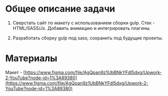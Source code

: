 # Общее описание задачи

1. Сверстать сайт по макету с использованием сборки gulp. Стек - HTML/SASS/Js. Добавить анимацию и интегрировать плагины.

2. Разработать сборку gulp под sass, сохранить под будущие проекты.

# Материалы

Макет - [https://www.figma.com/file/AgQpan9z1UbBNkYFdl5dxg/Upwork-2-YouTube?node-id=1%3A89380](https://www.figma.com/file/AgQpan9z1UbBNkYFdl5dxg/Upwork-2-YouTube?node-id=1%3A89380)
